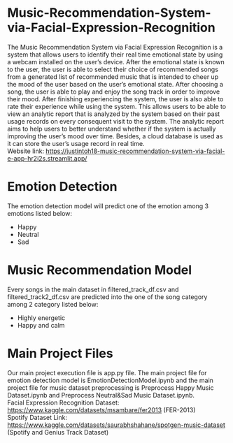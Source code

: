 # Music-Recommendation-System-via-Facial-Expression-Recognition
The Music Recommendation System via Facial Expression Recognition is a system that allows users to identify their real time emotional state by using a webcam installed on the user’s device. After the emotional state is known to the user, the user is able to select their choice of recommended songs from a generated list of recommended music that is intended to cheer up the mood of the user based on the user’s emotional state. After choosing a song, the user is able to play and enjoy the song track in order to improve their mood. After finishing experiencing the system, the user is also able to rate their experience while using the system. This allows users to be able to view an analytic report that is analyzed by the system based on their past usage records on every consequent visit to the system. The analytic report aims to help users to better understand whether if the system is actually improving the user’s mood over time. Besides, a cloud database is used as it can store the user’s usage record in real time. <br /> 
Website link: https://justintoh18-music-recommendation-system-via-facial-e-app-hr2i2s.streamlit.app/

# Emotion Detection
The emotion detection model will predict one of the emotion among 3 emotions listed below:
- Happy
- Neutral
- Sad

# Music Recommendation Model
Every songs in the main dataset in filtered_track_df.csv and filtered_track2_df.csv are predicted into the one of the song category among 2 category listed below:
- Highly energetic
- Happy and calm

# Main Project Files
Our main project execution file is app.py file. The main project file for emotion detection model is EmotionDetectionModel.ipynb and the main project file for music dataset preprocessing is Preprocess Happy Music Dataset.ipynb and Preprocess Neutral&Sad Music Dataset.ipynb. <br /> 
Facial Expression Recognition Dataset: https://www.kaggle.com/datasets/msambare/fer2013 (FER-2013) <br />
Spotify Dataset Link: https://www.kaggle.com/datasets/saurabhshahane/spotgen-music-dataset (Spotify and Genius Track Dataset)
